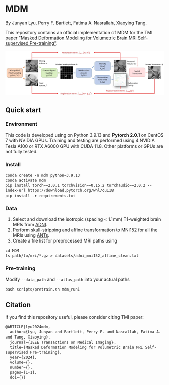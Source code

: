 # MDM

By Junyan Lyu, Perry F. Bartlett, Fatima A. Nasrallah, Xiaoying Tang.

This repository contains an official implementation of MDM for the TMI paper ["Masked Deformation Modeling for Volumetric Brain MRI Self-supervised Pre-training"](https://ieeexplore.ieee.org/document/10777582).

![image](./assets/pipeline.jpg)

## Quick start

### Environment

This code is developed using on Python 3.9.13 and **Pytorch 2.0.1** on CentOS 7 with NVIDIA GPUs. Training and testing are performed using 4 NVIDIA Tesla A100 or RTX A6000 GPU with CUDA 11.8. Other platforms or GPUs are not fully tested.

### Install

```shell
conda create -n mdm python=3.9.13
conda activate mdm
pip install torch==2.0.1 torchvision==0.15.2 torchaudio==2.0.2 --index-url https://download.pytorch.org/whl/cu118
pip install -r requirements.txt
```

### Data

1. Select and download the isotropic (spacing < 1.1mm) T1-weighted brain MRIs from [ADNI](adni.loni.usc.edu).
2. Perform skull-stripping and affine transformation to MNI152 for all the MRIs using [ANTs](https://github.com/ANTsX/ANTs).
3. Create a file list for preprocessed MRI paths using 

```shell
cd MDM
ls path/to/mri/*.gz > datasets/adni_mni152_affine_clean.txt
```

### Pre-training

Modify ```--data_path``` and ```--atlas_path``` into your actual paths

```shell
bash scripts/pretrain.sh mdm_run1
```

## Citation
If you find this repository useful, please consider citing TMI paper:

```
@ARTICLE{lyu2024mdm,
  author={Lyu, Junyan and Bartlett, Perry F. and Nasrallah, Fatima A. and Tang, Xiaoying},
  journal={IEEE Transactions on Medical Imaging}, 
  title={Masked Deformation Modeling for Volumetric Brain MRI Self-supervised Pre-training}, 
  year={2024},
  volume={},
  number={},
  pages={1-1},
  doi={}}
```
